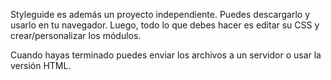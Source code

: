 Styleguide es además un proyecto independiente. Puedes descargarlo y usarlo en tu navegador. Luego, todo lo que debes hacer es editar su CSS y crear/personalizar los módulos.

Cuando hayas terminado puedes enviar los archivos a un servidor o usar la versión HTML.
